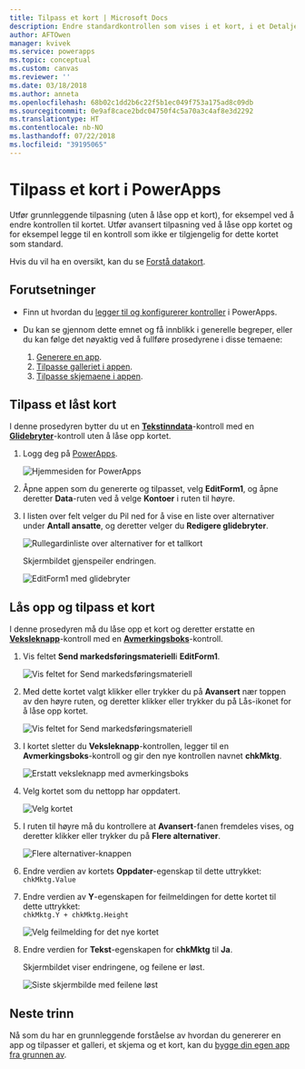 ```yaml
---
title: Tilpass et kort | Microsoft Docs
description: Endre standardkontrollen som vises i et kort, i et Detaljer- eller Rediger-skjema i PowerApps
author: AFTOwen
manager: kvivek
ms.service: powerapps
ms.topic: conceptual
ms.custom: canvas
ms.reviewer: ''
ms.date: 03/18/2018
ms.author: anneta
ms.openlocfilehash: 68b02c1dd2b6c22f5b1ec049f753a175ad8c09db
ms.sourcegitcommit: 0e9af8cace2bdc04750f4c5a70a3c4af8e3d2292
ms.translationtype: HT
ms.contentlocale: nb-NO
ms.lasthandoff: 07/22/2018
ms.locfileid: "39195065"
---
```

# <a name="customize-a-card-in-powerapps"></a>Tilpass et kort i PowerApps
Utfør grunnleggende tilpasning (uten å låse opp et kort), for eksempel ved å endre kontrollen til kortet. Utfør avansert tilpasning ved å låse opp kortet og for eksempel legge til en kontroll som ikke er tilgjengelig for dette kortet som standard.

Hvis du vil ha en oversikt, kan du se [Forstå datakort](working-with-cards.md).

## <a name="prerequisites"></a>Forutsetninger

* Finn ut hvordan du [legger til og konfigurerer kontroller](add-configure-controls.md) i PowerApps.
* Du kan se gjennom dette emnet og få innblikk i generelle begreper, eller du kan følge det nøyaktig ved å fullføre prosedyrene i disse temaene:

  1. [Generere en app](data-platform-create-app.md).
  2. [Tilpasse galleriet i appen](customize-layout-sharepoint.md).
  3. [Tilpasse skjemaene i appen](customize-forms-sharepoint.md).

## <a name="customize-a-locked-card"></a>Tilpass et låst kort
I denne prosedyren bytter du ut en **[Tekstinndata](controls/control-text-input.md)**-kontroll med en **[Glidebryter](controls/control-slider.md)**-kontroll uten å låse opp kortet.

1. Logg deg på [PowerApps](http://web.powerapps.com?utm_source=padocs&utm_medium=linkinadoc&utm_campaign=referralsfromdoc).

    ![Hjemmesiden for PowerApps](./media/customize-card/sign-in.png)

1. Åpne appen som du genererte og tilpasset, velg **EditForm1**, og åpne deretter **Data**-ruten ved å velge **Kontoer** i ruten til høyre.

1. I listen over felt velger du Pil ned for å vise en liste over alternativer under **Antall ansatte**, og deretter velger du **Redigere glidebryter**.

    ![Rullegardinliste over alternativer for et tallkort](./media/customize-card/card-selector.png)

    Skjermbildet gjenspeiler endringen.

    ![EditForm1 med glidebryter](./media/customize-card/add-slider.png)

## <a name="unlock-and-customize-a-card"></a>Lås opp og tilpass et kort
I denne prosedyren må du låse opp et kort og deretter erstatte en **[Veksleknapp](controls/control-toggle.md)**-kontroll med en **[Avmerkingsboks](controls/control-check-box.md)**-kontroll.

1. Vis feltet **Send markedsføringsmateriell**i **EditForm1**.

    ![Vis feltet for Send markedsføringsmateriell](./media/customize-card/show-field.png)

2. Med dette kortet valgt klikker eller trykker du på **Avansert** nær toppen av den høyre ruten, og deretter klikker eller trykker du på Lås-ikonet for å låse opp kortet.

    ![Vis feltet for Send markedsføringsmateriell](./media/customize-card/unlock-card.png)

1. I kortet sletter du **Veksleknapp**-kontrollen, legger til en **Avmerkingsboks**-kontroll og gir den nye kontrollen navnet **chkMktg**.

    ![Erstatt veksleknapp med avmerkingsboks](./media/customize-card/add-checkbox.png)

1. Velg kortet som du nettopp har oppdatert.

    ![Velg kortet](./media/customize-card/select-card.png)

1. I ruten til høyre må du kontrollere at **Avansert**-fanen fremdeles vises, og deretter klikker eller trykker du på **Flere alternativer**.

    ![Flere alternativer-knappen](./media/customize-card/more-options.png)

1. Endre verdien av kortets **Oppdater**-egenskap til dette uttrykket:
<br>`chkMktg.Value`

1. Endre verdien av **Y**-egenskapen for feilmeldingen for dette kortet til dette uttrykket:<br>
`chkMktg.Y + chkMktg.Height`

    ![Velg feilmelding for det nye kortet](./media/customize-card/select-error.png)

1. Endre verdien for **Tekst**-egenskapen for **chkMktg** til **Ja**.

    Skjermbildet viser endringene, og feilene er løst.

    ![Siste skjermbilde med feilene løst](./media/customize-card/final-screen.png)

## <a name="next-steps"></a>Neste trinn
Nå som du har en grunnleggende forståelse av hvordan du genererer en app og tilpasser et galleri, et skjema og et kort, kan du [bygge din egen app fra grunnen av](data-platform-create-app-scratch.md).
